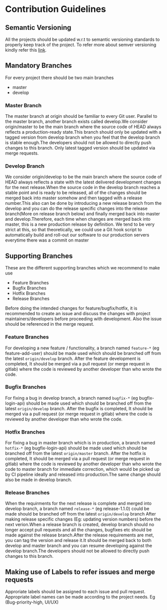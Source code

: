 # Contribution Guidelines

## Semantic Versioning

All the projects should be updated w.r.t to semantic versioning standards to properly keep track of the project. To refer more about semver versioning kindly refer this [link](https://semver.org/).

## Mandatory Branches

For every project there should be two main branches

- master
- develop

### Master Branch

The master branch at origin should be familiar to every Git user. Parallel to the master branch, another branch exists called develop.We consider origin/master to be the main branch where the source code of HEAD always reflects a production-ready state.This branch should only be updated with a tagged version from develop branch when you feel that the develop branch is stable enough.The developers should not be allowed to directly push changes to this branch.
Only latest tagged version should be updated via merge requests.

### Develop Branch

We consider origin/develop to be the main branch where the source code of HEAD always reflects a state with the latest delivered development changes for the next release.When the source code in the develop branch reaches a stable point and is ready to be released, all of the changes should be merged back into master somehow and then tagged with a release number.This also can be done by introducing a new release branch from the develop and you can do the release specific changes into the release branch(More on release branch below) and finally merged back into master and develop.Therefore, each time when changes are merged back into master, this is a new production release by definition. We tend to be very strict at this, so that theoretically, we could use a Git hook script to automatically build and roll-out our software to our production servers everytime there was a commit on master

## Supporting Branches

These are the different supporting branches which we recommend to make use

- Feature Branches
- Bugfix Branches
- Hotfix Branches
- Release Branches

Before doing the intended changes for feature/bugfix/hotfix, it is recommended to create an issue and discuss the changes with project maintainers/developers before proceeding with development.
Also the issue should be referenced in the merge request.

### Feature Branches

For developing a new feature / functionality, a branch named `feature-*` (eg feature-add-user) should be made used which should be branched off from the latest `origin/develop` branch. After the feature development is completed, It should be merged via a pull request (or merge request in gitlab) where the code is reviewed by another developer than who wrote the code.

### Bugfix Branches

For fixing a bug in develop branch, a branch named `bugfix-*` (eg bugfix-login-api) should be made used which should be branched off from the latest `origin/develop` branch. After the bugfix is completed, It should be merged via a pull request (or merge request in gitlab) where the code is reviewed by another developer than who wrote the code.

### Hotfix Branches

For fixing a bug in master branch which is in production, a branch named `hotfix-*` (eg bugfix-login-api) should be made used which should be branched off from the latest `origin/master` branch. After the hotfix is completed, It should be merged via a pull request (or merge request in gitlab) where the code is reviewed by another developer than who wrote the code to master branch for immediate correction, which would be picked up by CI pipeline ideally and released into production.The same change should also be made in develop branch.

### Release Branches

When the requirments for the next release is complete and merged into develop branch,  a branch named `release-*` (eg release-1.1.0) could be made should be branched off from the latest `origin/develop` branch After making release specific changes (Eg: updating version numbers) before the next verion.When a release branch is created, develop branch should no longer accept pull requests  and all the changes, bugfixes etc should be made against the release branch.After the release requirements are met, you can tag the version and release it.It should be merged back to both develop and master branch and you can resume developing against the develop branch.The developers should not be allowed to directly push changes to this branch.

## Making use of Labels to refer issues and merge requests

Approriate labels should be assigned to each issue and pull request. Appropriate label names can be made according to the project needs. Eg (Bug-priority-high, UI/UX)
